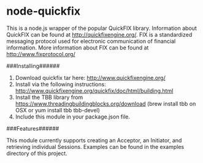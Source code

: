 node-quickfix
==========

This is a node.js wrapper of the popular QuickFIX library. Information about QuickFIX can be found at http://quickfixengine.org/. FIX is a standardized messaging protocol used for electronic communication of financial information. More information about FIX can be found at http://www.fixprotocol.org/

###Installing######

1. Download quickfix tar here: http://www.quickfixengine.org/
2. Install via the following instructions: http://www.quickfixengine.org/quickfix/doc/html/building.html
3. Install the TBB library from https://www.threadingbuildingblocks.org/download (brew install tbb on OSX or yum install tbb tbb-devel)
4. Include this module in your package.json file.

###Features######

This module currently supports creating an Acceptor, an Initiator, and retrieving individual Sessions.
Examples can be found in the examples directory of this project. 